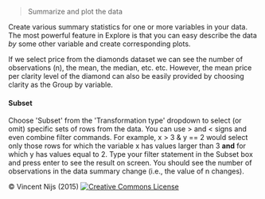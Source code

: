 > Summarize and plot the data

Create various summary statistics for one or more variables in your data. The most powerful feature in Explore is that you can easy describe the data _by_ some other variable and create corresponding plots.

If we select price from the diamonds dataset we can see the number of observations (n), the mean, the median, etc. etc. However,  the mean price per clarity level of the diamond can also be easily provided by choosing clarity as the Group by variable.

#### Subset

Choose 'Subset' from the 'Transformation type' dropdown to select (or omit) specific sets of rows from the data. You can use > and < signs and even combine filter commands. For example, x > 3 & y == 2 would select only those rows for which the variable x has values larger than 3 __and__ for which y has values equal to 2. Type your filter statement in the Subset box and press enter to see the result on screen. You should see the number of observations in the data summary change (i.e., the value of n changes).


&copy; Vincent Nijs (2015) <a rel="license" href="http://creativecommons.org/licenses/by-nc-sa/4.0/" target="_blank"><img alt="Creative Commons License" style="border-width:0" src
="imgs/80x15.png" /></a>
